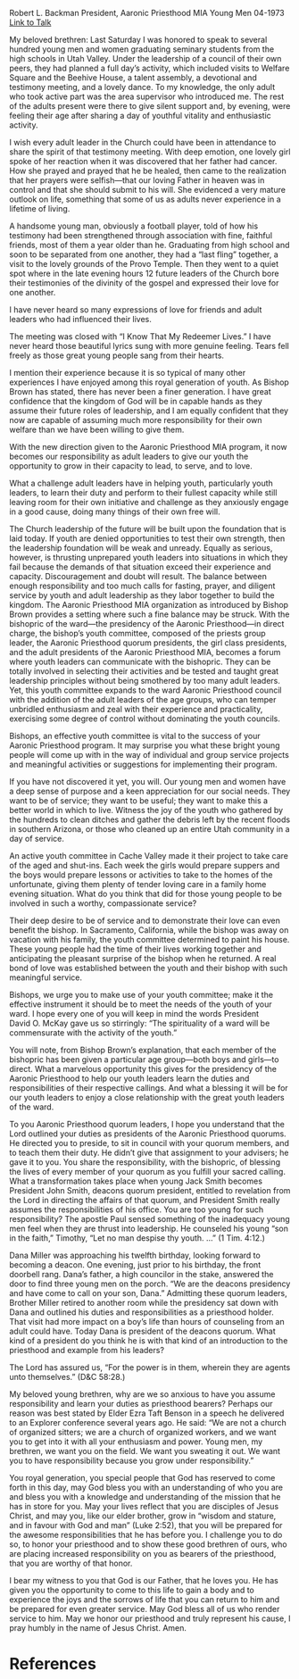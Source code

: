 Robert L. Backman
President, Aaronic Priesthood MIA Young Men
04-1973
[Link to Talk](https://www.churchofjesuschrist.org/study/general-conference/1973/04/youths-opportunity-to-serve?lang=eng)

My beloved brethren: Last Saturday I was honored to speak to several hundred young men and women graduating seminary students from the high schools in Utah Valley. Under the leadership of a council of their own peers, they had planned a full day’s activity, which included visits to Welfare Square and the Beehive House, a talent assembly, a devotional and testimony meeting, and a lovely dance. To my knowledge, the only adult who took active part was the area supervisor who introduced me. The rest of the adults present were there to give silent support and, by evening, were feeling their age after sharing a day of youthful vitality and enthusiastic activity.

I wish every adult leader in the Church could have been in attendance to share the spirit of that testimony meeting. With deep emotion, one lovely girl spoke of her reaction when it was discovered that her father had cancer. How she prayed and prayed that he be healed, then came to the realization that her prayers were selfish—that our loving Father in heaven was in control and that she should submit to his will. She evidenced a very mature outlook on life, something that some of us as adults never experience in a lifetime of living.

A handsome young man, obviously a football player, told of how his testimony had been strengthened through association with fine, faithful friends, most of them a year older than he. Graduating from high school and soon to be separated from one another, they had a “last fling” together, a visit to the lovely grounds of the Provo Temple. Then they went to a quiet spot where in the late evening hours 12 future leaders of the Church bore their testimonies of the divinity of the gospel and expressed their love for one another.

I have never heard so many expressions of love for friends and adult leaders who had influenced their lives.

The meeting was closed with “I Know That My Redeemer Lives.” I have never heard those beautiful lyrics sung with more genuine feeling. Tears fell freely as those great young people sang from their hearts.

I mention their experience because it is so typical of many other experiences I have enjoyed among this royal generation of youth. As Bishop Brown has stated, there has never been a finer generation. I have great confidence that the kingdom of God will be in capable hands as they assume their future roles of leadership, and I am equally confident that they now are capable of assuming much more responsibility for their own welfare than we have been willing to give them.

With the new direction given to the Aaronic Priesthood MIA program, it now becomes our responsibility as adult leaders to give our youth the opportunity to grow in their capacity to lead, to serve, and to love.

What a challenge adult leaders have in helping youth, particularly youth leaders, to learn their duty and perform to their fullest capacity while still leaving room for their own initiative and challenge as they anxiously engage in a good cause, doing many things of their own free will.

The Church leadership of the future will be built upon the foundation that is laid today. If youth are denied opportunities to test their own strength, then the leadership foundation will be weak and unready. Equally as serious, however, is thrusting unprepared youth leaders into situations in which they fail because the demands of that situation exceed their experience and capacity. Discouragement and doubt will result. The balance between enough responsibility and too much calls for fasting, prayer, and diligent service by youth and adult leadership as they labor together to build the kingdom. The Aaronic Priesthood MIA organization as introduced by Bishop Brown provides a setting where such a fine balance may be struck. With the bishopric of the ward—the presidency of the Aaronic Priesthood—in direct charge, the bishop’s youth committee, composed of the priests group leader, the Aaronic Priesthood quorum presidents, the girl class presidents, and the adult presidents of the Aaronic Priesthood MIA, becomes a forum where youth leaders can communicate with the bishopric. They can be totally involved in selecting their activities and be tested and taught great leadership principles without being smothered by too many adult leaders. Yet, this youth committee expands to the ward Aaronic Priesthood council with the addition of the adult leaders of the age groups, who can temper unbridled enthusiasm and zeal with their experience and practicality, exercising some degree of control without dominating the youth councils.

Bishops, an effective youth committee is vital to the success of your Aaronic Priesthood program. It may surprise you what these bright young people will come up with in the way of individual and group service projects and meaningful activities or suggestions for implementing their program.

If you have not discovered it yet, you will. Our young men and women have a deep sense of purpose and a keen appreciation for our social needs. They want to be of service; they want to be useful; they want to make this a better world in which to live. Witness the joy of the youth who gathered by the hundreds to clean ditches and gather the debris left by the recent floods in southern Arizona, or those who cleaned up an entire Utah community in a day of service.

An active youth committee in Cache Valley made it their project to take care of the aged and shut-ins. Each week the girls would prepare suppers and the boys would prepare lessons or activities to take to the homes of the unfortunate, giving them plenty of tender loving care in a family home evening situation. What do you think that did for those young people to be involved in such a worthy, compassionate service?

Their deep desire to be of service and to demonstrate their love can even benefit the bishop. In Sacramento, California, while the bishop was away on vacation with his family, the youth committee determined to paint his house. These young people had the time of their lives working together and anticipating the pleasant surprise of the bishop when he returned. A real bond of love was established between the youth and their bishop with such meaningful service.

Bishops, we urge you to make use of your youth committee; make it the effective instrument it should be to meet the needs of the youth of your ward. I hope every one of you will keep in mind the words President David O. McKay gave us so stirringly: “The spirituality of a ward will be commensurate with the activity of the youth.”

You will note, from Bishop Brown’s explanation, that each member of the bishopric has been given a particular age group—both boys and girls—to direct. What a marvelous opportunity this gives for the presidency of the Aaronic Priesthood to help our youth leaders learn the duties and responsibilities of their respective callings. And what a blessing it will be for our youth leaders to enjoy a close relationship with the great youth leaders of the ward.

To you Aaronic Priesthood quorum leaders, I hope you understand that the Lord outlined your duties as presidents of the Aaronic Priesthood quorums. He directed you to preside, to sit in council with your quorum members, and to teach them their duty. He didn’t give that assignment to your advisers; he gave it to you. You share the responsibility, with the bishopric, of blessing the lives of every member of your quorum as you fulfill your sacred calling. What a transformation takes place when young Jack Smith becomes President John Smith, deacons quorum president, entitled to revelation from the Lord in directing the affairs of that quorum, and President Smith really assumes the responsibilities of his office. You are too young for such responsibility? The apostle Paul sensed something of the inadequacy young men feel when they are thrust into leadership. He counseled his young “son in the faith,” Timothy, “Let no man despise thy youth. …” (1 Tim. 4:12.)

Dana Miller was approaching his twelfth birthday, looking forward to becoming a deacon. One evening, just prior to his birthday, the front doorbell rang. Dana’s father, a high councilor in the stake, answered the door to find three young men on the porch. “We are the deacons presidency and have come to call on your son, Dana.” Admitting these quorum leaders, Brother Miller retired to another room while the presidency sat down with Dana and outlined his duties and responsibilities as a priesthood holder. That visit had more impact on a boy’s life than hours of counseling from an adult could have. Today Dana is president of the deacons quorum. What kind of a president do you think he is with that kind of an introduction to the priesthood and example from his leaders?

The Lord has assured us, “For the power is in them, wherein they are agents unto themselves.” (D&C 58:28.)

My beloved young brethren, why are we so anxious to have you assume responsibility and learn your duties as priesthood bearers? Perhaps our reason was best stated by Elder Ezra Taft Benson in a speech he delivered to an Explorer conference several years ago. He said: “We are not a church of organized sitters; we are a church of organized workers, and we want you to get into it with all your enthusiasm and power. Young men, my brethren, we want you on the field. We want you sweating it out. We want you to have responsibility because you grow under responsibility.”

You royal generation, you special people that God has reserved to come forth in this day, may God bless you with an understanding of who you are and bless you with a knowledge and understanding of the mission that he has in store for you. May your lives reflect that you are disciples of Jesus Christ, and may you, like our elder brother, grow in “wisdom and stature, and in favour with God and man” (Luke 2:52), that you will be prepared for the awesome responsibilities that he has before you. I challenge you to do so, to honor your priesthood and to show these good brethren of ours, who are placing increased responsibility on you as bearers of the priesthood, that you are worthy of that honor.

I bear my witness to you that God is our Father, that he loves you. He has given you the opportunity to come to this life to gain a body and to experience the joys and the sorrows of life that you can return to him and be prepared for even greater service. May God bless all of us who render service to him. May we honor our priesthood and truly represent his cause, I pray humbly in the name of Jesus Christ. Amen.

# References
